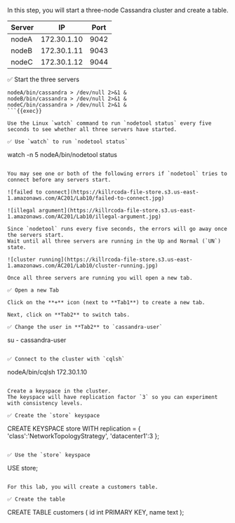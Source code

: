 In this step, you will start a three-node Cassandra cluster and create a table.

| Server | IP | Port |
| ----------- | ----------- | ----------- |
| nodeA | 172.30.1.10 | 9042 |
| nodeB | 172.30.1.11 | 9043 |
| nodeC | 172.30.1.12 | 9044 |

✅ Start the three servers 
```
nodeA/bin/cassandra > /dev/null 2>&1 &
nodeB/bin/cassandra > /dev/null 2>&1 &
nodeC/bin/cassandra > /dev/null 2>&1 &
```{{exec}}

Use the Linux `watch` command to run `nodetool status` every five seconds to see whether all three servers have started.

✅ Use `watch` to run `nodetool status`
```
watch -n 5 nodeA/bin/nodetool status
```{{exec}}

You may see one or both of the following errors if `nodetool` tries to connect before any servers start.

![failed to connect](https://killrcoda-file-store.s3.us-east-1.amazonaws.com/AC201/Lab10/failed-to-connect.jpg)

![illegal argument](https://killrcoda-file-store.s3.us-east-1.amazonaws.com/AC201/Lab10/illegal-argument.jpg)

Since `nodetool` runs every five seconds, the errors will go away once the servers start.
Wait until all three servers are running in the Up and Normal (`UN`) state.

![cluster running](https://killrcoda-file-store.s3.us-east-1.amazonaws.com/AC201/Lab10/cluster-running.jpg)

Once all three servers are running you will open a new tab.

✅ Open a new Tab

Click on the **+** icon (next to **Tab1**) to create a new tab.

Next, click on **Tab2** to switch tabs.

✅ Change the user in **Tab2** to `cassandra-user`
```
su - cassandra-user
```{{exec}}

✅ Connect to the cluster with `cqlsh` 
```
nodeA/bin/cqlsh 172.30.1.10
```{{exec}}

Create a keyspace in the cluster.
The keyspace will have replication factor `3` so you can experiment with consistency levels.

✅ Create the `store` keyspace
```
CREATE KEYSPACE store WITH replication = {
  'class':'NetworkTopologyStrategy',
  'datacenter1':3
};
```{{exec}}

✅ Use the `store` keyspace
```
USE store;
```{{exec}}

For this lab, you will create a customers table.

✅ Create the table
```
CREATE TABLE customers (
  id int PRIMARY KEY,
  name text
);
```{{exec}}